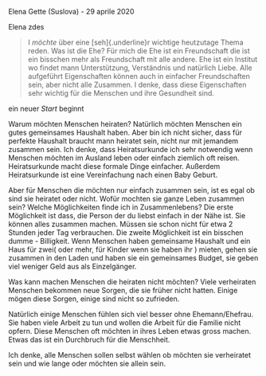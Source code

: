 Elena Gette (Suslova) - 29 aprile 2020

Elena zdes

> I *möchte* über eine [seh]{.underline}r wichtige heutzutage Thema
> reden. Was ist die Ehe? Für mich die Ehe ist ein Freundschaft die ist
> ein bisschen mehr als Freundschaft mit alle andere. Ehe ist ein
> Institut wo findet mann Unterstützung, Verständnis und natürlich
> Liebe. Alle aufgeführt Eigenschaften können auch in einfacher
> Freundschaften sein, aber nicht alle Zusammen. I denke, dass diese
> Eigenschaften sehr wichtig für die Menschen und ihre Gesundheit sind.

ein neuer *Start* beginnt

Warum möchten Menschen heiraten? Natürlich möchten Menschen ein gutes
gemeinsames Haushalt haben. Aber bin ich nicht sicher, dass für perfekte
Haushalt braucht mann heiratet sein, nicht nur mit jemandem zusammen
sein. Ich denke, dass Heiratsurkunde ich sehr notwendig wenn Menschen
möchten im Ausland leben oder einfach ziemlich oft reisen.
Heiratsurkunde macht diese formale Dinge einfacher. Außerdem
Heiratsurkunde ist eine Vereinfachung nach einen Baby Geburt.

Aber für Menschen die möchten nur einfach zusammen sein, ist es egal ob
sind sie heiratet oder nicht. Wofür mochten sie ganze Leben zusammen
sein? Welche Möglichkeiten finde ich in Zusammenlebens? Die erste
Möglichkeit ist dass, die Person der du liebst einfach in der Nähe ist.
Sie können alles zusammen machen. Müssen sie schon nicht für etwa 2
Stunden jeder Tag verbrauchen. Die zweite Möglichkeit ist ein bisschen
dumme - Billigkeit. Wenn Menschen haben gemeinsame Haushalt und ein Haus
für zwei( oder mehr, für Kinder wenn sie haben ihr ) mieten, gehen sie
zusammen in den Laden und haben sie ein gemeinsames Budget, sie geben
viel weniger Geld aus als Einzelgänger.

Was kann machen Menschen die heiraten nicht möchten? Viele verheiraten
Menschen bekommen neue Sorgen, die sie früher nicht hatten. Einige mögen
diese Sorgen, einige sind nicht so zufrieden.

Natürlich einige Menschen fühlen sich viel besser ohne Ehemann/Ehefrau.
Sie haben viele Arbeit zu tun und wollen die Arbeit für die Familie
nicht opfern. Diese Menschen oft möchten in ihres Leben etwas gross
machen. Etwas das ist ein Durchbruch für die Menschheit.

Ich denke, alle Menschen sollen selbst wählen ob möchten sie verheiratet
sein und wie lange oder möchten sie allein sein.
